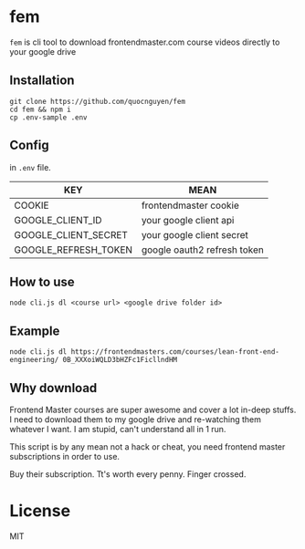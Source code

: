 
# fem
`fem` is cli tool to download frontendmaster.com course videos directly to your google drive

## Installation

```
git clone https://github.com/quocnguyen/fem
cd fem && npm i
cp .env-sample .env
```

## Config

in `.env` file.

| KEY  | MEAN |
| ------------- | ------------- |
| COOKIE  | frontendmaster cookie  |
| GOOGLE_CLIENT_ID  | your google client api  |
| GOOGLE_CLIENT_SECRET | your google client secret |
| GOOGLE_REFRESH_TOKEN | google oauth2 refresh token |


## How to use

```
node cli.js dl <course url> <google drive folder id>
```

## Example

```
node cli.js dl https://frontendmasters.com/courses/lean-front-end-engineering/ 0B_XXXoiWQLD3bHZFc1FicllndHM
```

## Why download
Frontend Master courses are super awesome and cover a lot in-deep stuffs. I need to download them to my google drive and re-watching them whatever I want. I am stupid, can't understand all in 1 run.

This script is by any mean not a hack or cheat, you need frontend master subscriptions in order to use.

Buy their subscription. Tt's worth every penny. Finger crossed.

# License

MIT
